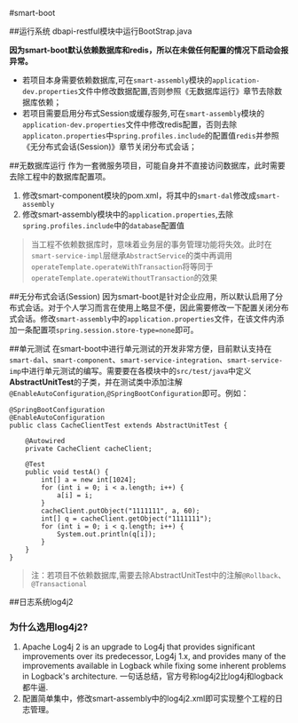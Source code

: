 #smart-boot


##运行系统
dbapi-restful模块中运行BootStrap.java

**因为smart-boot默认依赖数据库和redis，所以在未做任何配置的情况下启动会报异常。**

- 若项目本身需要依赖数据库,可在`smart-assembly`模块的`application-dev.properties`文件中修改数据配置,否则参照《无数据库运行》章节去除数据库依赖；
- 若项目需要启用分布式Session或缓存服务,可在`smart-assembly`模块的`application-dev.properties`文件中修改redis配置，否则去除`applicaton.properties`中`spring.profiles.include`的配置值`redis`并参照《无分布式会话(Session)》章节关闭分布式会话；



##无数据库运行
作为一套微服务项目，可能自身并不直接访问数据库，此时需要去除工程中的数据库配置项。

1. 修改smart-component模块的pom.xml，将其中的`smart-dal`修改成`smart-assembly`
2. 修改smart-assembly模块中的`application.properties`,去除`spring.profiles.include`中的`database`配置值

>当工程不依赖数据库时，意味着业务层的事务管理功能将失效。此时在`smart-service-impl`层继承`AbstractService`的类中再调用`operateTemplate.operateWithTransaction`将等同于`operateTemplate.operateWithoutTransaction`的效果

##无分布式会话(Session)
因为smart-boot是针对企业应用，所以默认启用了分布式会话。对于个人学习而言在使用上略显不便，因此需要修改一下配置关闭分布式会话。修改`smart-assembly`中的`application.properties`文件，在该文件内添加一条配置项`spring.session.store-type=none`即可。

##单元测试
在smart-boot中进行单元测试的开发非常方便，目前默认支持在`smart-dal`、`smart-component`、`smart-service-integration`、`smart-service-imp`中进行单元测试的编写。需要要在各模块中的`src/test/java`中定义**AbstractUnitTest**的子类，并在测试类中添加注解`@EnableAutoConfiguration`,`@SpringBootConfiguration`即可。例如：

	@SpringBootConfiguration
	@EnableAutoConfiguration
	public class CacheClientTest extends AbstractUnitTest {
	
		@Autowired
		private CacheClient cacheClient;
	
		@Test
		public void testA() {
			int[] a = new int[1024];
			for (int i = 0; i < a.length; i++) {
				a[i] = i;
			}
			cacheClient.putObject("1111111", a, 60);
			int[] q = cacheClient.getObject("1111111");
			for (int i = 0; i < q.length; i++) {
				System.out.println(q[i]);
			}
		}
	}
>注：若项目不依赖数据库,需要去除AbstractUnitTest中的注解`@Rollback`、`@Transactional`

##日志系统log4j2
### 为什么选用log4j2?  
1. Apache Log4j 2 is an upgrade to Log4j that provides significant improvements over its predecessor, Log4j 1.x, and provides many of the improvements available in Logback while fixing some inherent problems in Logback's architecture. 一句话总结，官方号称log4j2比log4j和logback都牛逼.
2. 配置简单集中，修改smart-assembly中的log4j2.xml即可实现整个工程的日志管理。

